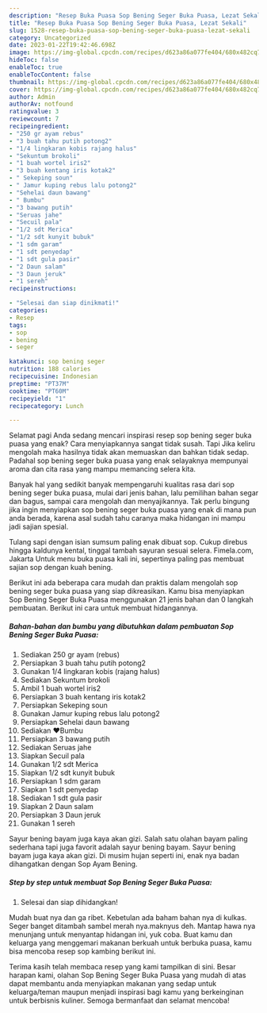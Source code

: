 ```yaml
---
description: "Resep Buka Puasa Sop Bening Seger Buka Puasa, Lezat Sekali"
title: "Resep Buka Puasa Sop Bening Seger Buka Puasa, Lezat Sekali"
slug: 1528-resep-buka-puasa-sop-bening-seger-buka-puasa-lezat-sekali
category: Uncategorized
date: 2023-01-22T19:42:46.698Z
image: https://img-global.cpcdn.com/recipes/d623a86a077fe404/680x482cq70/sop-bening-seger-buka-puasa-foto-resep-utama.jpg
hideToc: false
enableToc: true
enableTocContent: false
thumbnail: https://img-global.cpcdn.com/recipes/d623a86a077fe404/680x482cq70/sop-bening-seger-buka-puasa-foto-resep-utama.jpg
cover: https://img-global.cpcdn.com/recipes/d623a86a077fe404/680x482cq70/sop-bening-seger-buka-puasa-foto-resep-utama.jpg
author: Admin
authorAv: notfound
ratingvalue: 3
reviewcount: 7
recipeingredient:
- "250 gr ayam rebus"
- "3 buah tahu putih potong2"
- "1/4 lingkaran kobis rajang halus"
- "Sekuntum brokoli"
- "1 buah wortel iris2"
- "3 buah kentang iris kotak2"
- " Sekeping soun"
- " Jamur kuping rebus lalu potong2"
- "Sehelai daun bawang"
- " Bumbu"
- "3 bawang putih"
- "Seruas jahe"
- "Secuil pala"
- "1/2 sdt Merica"
- "1/2 sdt kunyit bubuk"
- "1 sdm garam"
- "1 sdt penyedap"
- "1 sdt gula pasir"
- "2 Daun salam"
- "3 Daun jeruk"
- "1 sereh"
recipeinstructions:

- "Selesai dan siap dinikmati!"
categories:
- Resep
tags:
- sop
- bening
- seger

katakunci: sop bening seger 
nutrition: 188 calories
recipecuisine: Indonesian
preptime: "PT37M"
cooktime: "PT60M"
recipeyield: "1"
recipecategory: Lunch

---
```



Selamat pagi Anda sedang mencari inspirasi resep sop bening seger buka puasa yang enak? Cara menyiapkannya sangat tidak susah. Tapi Jika keliru mengolah maka hasilnya tidak akan memuaskan dan bahkan tidak sedap. Padahal sop bening seger buka puasa yang enak selayaknya mempunyai aroma dan cita rasa yang mampu memancing selera kita.


Banyak hal yang sedikit banyak mempengaruhi kualitas rasa dari sop bening seger buka puasa, mulai dari jenis bahan, lalu pemilihan bahan segar dan bagus, sampai cara mengolah dan menyajikannya. Tak perlu bingung jika ingin menyiapkan sop bening seger buka puasa yang enak di mana pun anda berada, karena asal sudah tahu caranya maka hidangan ini mampu jadi sajian spesial.

Tulang sapi dengan isian sumsum paling enak dibuat sop. Cukup direbus hingga kaldunya kental, tinggal tambah sayuran sesuai selera. Fimela.com, Jakarta Untuk menu buka puasa kali ini, sepertinya paling pas membuat sajian sop dengan kuah bening.


Berikut ini ada beberapa cara mudah dan praktis dalam mengolah sop bening seger buka puasa yang siap dikreasikan. Kamu bisa menyiapkan Sop Bening Seger Buka Puasa menggunakan 21 jenis bahan dan 0 langkah pembuatan. Berikut ini cara untuk membuat hidangannya.

<!--inarticleads1-->

##### Bahan-bahan dan bumbu yang dibutuhkan dalam pembuatan Sop Bening Seger Buka Puasa:

1. Sediakan 250 gr ayam (rebus)
1. Persiapkan 3 buah tahu putih potong2
1. Gunakan 1/4 lingkaran kobis (rajang halus)
1. Sediakan Sekuntum brokoli
1. Ambil 1 buah wortel iris2
1. Persiapkan 3 buah kentang iris kotak2
1. Persiapkan  Sekeping soun
1. Gunakan  Jamur kuping rebus lalu potong2
1. Persiapkan Sehelai daun bawang
1. Sediakan  ❤️Bumbu
1. Persiapkan 3 bawang putih
1. Sediakan Seruas jahe
1. Siapkan Secuil pala
1. Gunakan 1/2 sdt Merica
1. Siapkan 1/2 sdt kunyit bubuk
1. Persiapkan 1 sdm garam
1. Siapkan 1 sdt penyedap
1. Sediakan 1 sdt gula pasir
1. Siapkan 2 Daun salam
1. Persiapkan 3 Daun jeruk
1. Gunakan 1 sereh


Sayur bening bayam juga kaya akan gizi. Salah satu olahan bayam paling sederhana tapi juga favorit adalah sayur bening bayam. Sayur bening bayam juga kaya akan gizi. Di musim hujan seperti ini, enak nya badan dihangatkan dengan Sop Ayam Bening. 

<!--inarticleads2-->

##### Step by step untuk membuat Sop Bening Seger Buka Puasa:


1. Selesai dan siap dihidangkan!

Mudah buat nya dan ga ribet. Kebetulan ada baham bahan nya di kulkas. Seger banget ditambah sambel merah nya.maknyus deh. Mantap hawa nya menunjang untuk menyantap hidangan ini, yuk coba. Buat kamu dan keluarga yang menggemari makanan berkuah untuk berbuka puasa, kamu bisa mencoba resep sop kambing berikut ini. 

Terima kasih telah membaca resep yang kami tampilkan di sini. Besar harapan kami, olahan Sop Bening Seger Buka Puasa yang mudah di atas dapat membantu anda menyiapkan makanan yang sedap untuk keluarga/teman maupun menjadi inspirasi bagi kamu yang berkeinginan untuk berbisnis kuliner. Semoga bermanfaat dan selamat mencoba!
